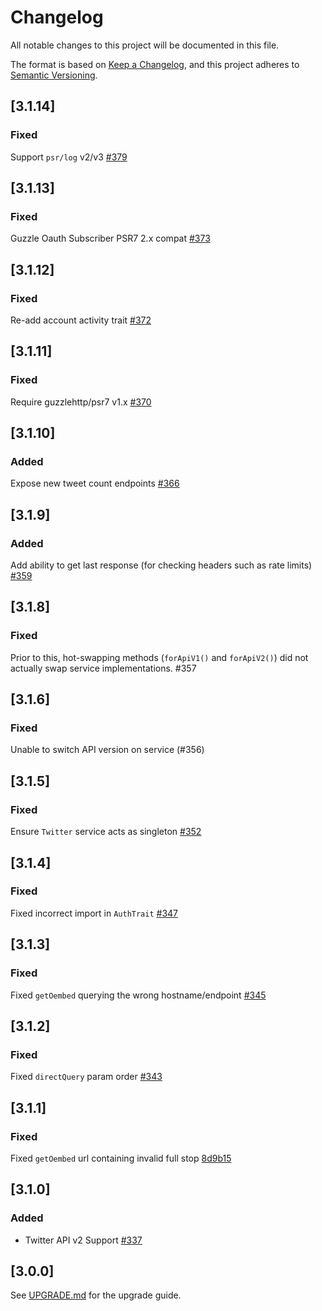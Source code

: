 # Changelog

All notable changes to this project will be documented in this file.

The format is based on [Keep a Changelog](https://keepachangelog.com/en/1.0.0/),
and this project adheres to [Semantic Versioning](https://semver.org/spec/v2.0.0.html).

## [3.1.14]

### Fixed

Support `psr/log` v2/v3 [#379](https://github.com/Prettify/twitter/pull/379)

## [3.1.13]

### Fixed

Guzzle Oauth Subscriber PSR7 2.x compat [#373](https://github.com/Prettify/twitter/pull/373)

## [3.1.12]

### Fixed

Re-add account activity trait [#372](https://github.com/Prettify/twitter/pull/372)

## [3.1.11]

### Fixed

Require guzzlehttp/psr7 v1.x [#370](https://github.com/Prettify/twitter/pull/370)

## [3.1.10]

### Added

Expose new tweet count endpoints [#366](https://github.com/Prettify/twitter/pull/366)

## [3.1.9]

### Added

Add ability to get last response (for checking headers such as rate limits) [#359](https://github.com/Prettify/twitter/pull/359)

## [3.1.8]

### Fixed

Prior to this, hot-swapping methods (`forApiV1()` and `forApiV2()`) did not actually swap service implementations. #357

## [3.1.6]

### Fixed

Unable to switch API version on service (#356)

## [3.1.5]

### Fixed

Ensure `Twitter` service acts as singleton [#352](https://github.com/Prettify/twitter/pull/352)

## [3.1.4]

### Fixed

Fixed incorrect import in `AuthTrait` [#347](https://github.com/Prettify/twitter/pull/347)


## [3.1.3]

### Fixed

Fixed `getOembed` querying the wrong hostname/endpoint [#345](https://github.com/Prettify/twitter/pull/345)


## [3.1.2]

### Fixed

Fixed `directQuery` param order [#343](https://github.com/Prettify/twitter/pull/343)


## [3.1.1]

### Fixed

Fixed `getOembed` url containing invalid full stop [8d9b15](https://github.com/Prettify/twitter/commit/8d9b15dcdb88e21fc66c8d7bc582e4839d814dc0)

## [3.1.0]

### Added

- Twitter API v2 Support [#337](https://github.com/Prettify/twitter/pull/337)

## [3.0.0]

See [UPGRADE.md](./UPGRADE.md) for the upgrade guide.

